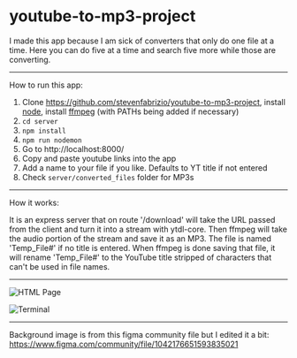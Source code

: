 # youtube-to-mp3-project

I made this app because I am sick of converters that only do one file at a time. Here you can do five at a time and search five more while those are converting.


---


How to run this app:

1. Clone https://github.com/stevenfabrizio/youtube-to-mp3-project, install [node](https://nodejs.org/en/ "node"), install [ffmpeg](https://ffmpeg.org/download.html "ffmpeg") (with PATHs being added if necessary)
2. ``` cd server ```
3. ```npm install ```
4. ```npm run nodemon ```
5. Go to http://localhost:8000/
6. Copy and paste youtube links into the app
7. Add a name to your file if you like. Defaults to YT title if not entered
8. Check ``` server/converted_files ``` folder for MP3s


---


How it works:

It is an express server that on route '/download' will take the URL passed from the client and turn it into a stream with ytdl-core. Then ffmpeg will take the audio portion of the stream and save it as an MP3. The file is named 'Temp_File#' if no title is entered. When ffmpeg is done saving that file, it will rename 'Temp_File#' to the YouTube title stripped of characters that can't be used in file names.


---


![HTML Page](https://cdn.discordapp.com/attachments/840740146176851979/967203450318377080/unknown.png)

![Terminal](https://cdn.discordapp.com/attachments/840740146176851979/967229392868753448/unknown.png)


---


Background image is from this figma community file but I edited it a bit:
https://www.figma.com/community/file/1042176651593835021
